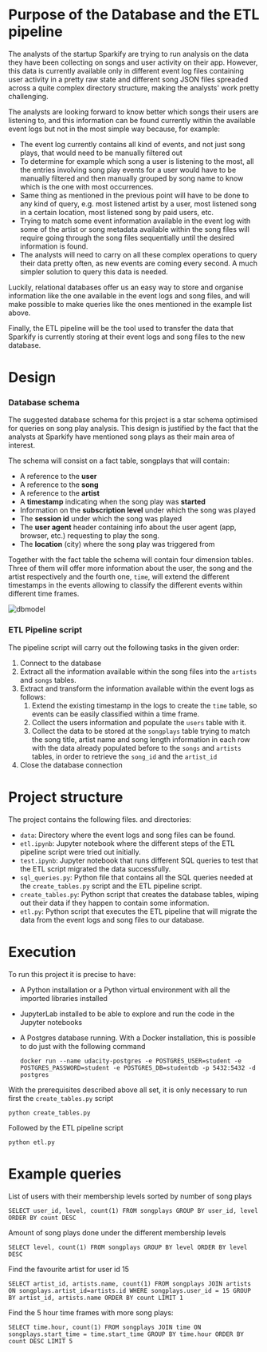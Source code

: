 # Purpose of the Database and the ETL pipeline

The analysts of the startup Sparkify are trying to run analysis on the data they have been collecting on songs and user activity on their app. However, this data is currently available only in different event log files containing user activity in a pretty raw state and different song JSON files spreaded across a quite complex directory structure, making the analysts' work pretty challenging.

The analysts are looking forward to know better which songs their users are listening to, and this information can be found currently within the available event logs but not in the most simple way because, for example:

- The event log currently contains all kind of events, and not just song plays, that would need to be manually filtered out
- To determine for example which song a user is listening to the most, all the entries involving song play events for a user would have to be manually filtered and then manually grouped by song name to know which is the one with most occurrences.
- Same thing as mentioned in the previous point will have to be done to any kind of query, e.g. most listened artist by a user, most listened song in a certain location, most listened song by paid users, etc.
- Trying to match some event information available in the event log with some of the artist or song metadata available within the song files will require going through the song files sequentially until the desired information is found.
- The analysts will need to carry on all these complex operations to query their data pretty often, as new events are coming every second. A much simpler solution to query this data is needed.

Luckily, relational databases offer us an easy way to store and organise information like the one available in the event logs and song files, and will make possible to make queries like the ones mentioned in the example list above.

Finally, the ETL pipeline will be the tool used to transfer the data that Sparkify is currently storing at their event logs and song files to the new database. 

# Design

### Database schema

The suggested database schema for this project is a star schema optimised for queries on song play analysis. This design is justified by the fact that the analysts at Sparkify have mentioned song plays as their main area of interest. 

The schema will consist on a fact table, songplays that will contain:

- A reference to the **user**
- A reference to the **song**
- A reference to the **artist**
- A **timestamp** indicating when the song play was **started**
- Information on the **subscription level** under which the song was played
- The **session id** under which the song was played
- The **user agent** header containing info about the user agent (app, browser, etc.) requesting to play the song.
- The **location** (city) where the song play was triggered from

Together with the fact table the schema will contain four dimension tables. Three of them will offer more information about the user, the song and the artist respectively and the fourth one, `time`, will extend the different timestamps in the events allowing to classify the different events within different time frames.

![dbmodel](/home/albvt/work/data-science-ng/01-data-modelling-psql/dbmodel.png)

### ETL Pipeline script

The pipeline script will carry out the following tasks in the given order:

1. Connect to the database
2. Extract all the information available within the song files into the `artists` and `songs` tables.
3. Extract and transform the information available within the event logs as follows:
   1. Extend the existing timestamp in the logs to create the `time` table, so events can be easily classified within a time frame.
   2. Collect the users information and populate the `users` table with it.
   3. Collect the data to be stored at the `songplays` table trying to match the song title, artist name and song length information in each row with the data already populated before to the `songs` and `artists` tables, in order to retrieve the `song_id` and the `artist_id`
4. Close the database connection

# Project structure

The project contains the following files. and directories:

- `data`: Directory where the event logs and song files can be found.
- `etl.ipynb`: Jupyter notebook where the different steps of the ETL pipeline script were tried out initially.
- `test.ipynb`: Jupyter notebook that runs different SQL queries to test that the ETL script migrated the data successfully.
- `sql_queries.py`: Python file that contains all the SQL queries needed at the `create_tables.py` script and the ETL pipeline script. 
- `create_tables.py`: Python script that creates the database tables, wiping out their data if they happen to contain some information.
- `etl.py`: Python script that executes the ETL pipeline that will migrate the data from the event logs and song files to our database.

# Execution

To run this project it is precise to have:

- A Python installation or a Python virtual environment with all the imported libraries installed

- JupyterLab installed to be able to explore and run the code in the Jupyter notebooks

- A Postgres database running. With a Docker installation, this is possible to do just with the following command

  ```
  docker run --name udacity-postgres -e POSTGRES_USER=student -e POSTGRES_PASSWORD=student -e POSTGRES_DB=studentdb -p 5432:5432 -d postgres
  ```

With the prerequisites described above all set, it is only necessary to run first the `create_tables.py` script

```
python create_tables.py
```

Followed by the ETL pipeline script

```
python etl.py
```

# Example queries

List of users with their membership levels sorted by number of song plays 

```
SELECT user_id, level, count(1) FROM songplays GROUP BY user_id, level ORDER BY count DESC
```

Amount of song plays done under the different membership levels

```
SELECT level, count(1) FROM songplays GROUP BY level ORDER BY level DESC
```

Find the favourite artist for user id 15

```
SELECT artist_id, artists.name, count(1) FROM songplays JOIN artists ON songplays.artist_id=artists.id WHERE songplays.user_id = 15 GROUP BY artist_id, artists.name ORDER BY count LIMIT 1
```

Find the 5 hour time frames with more song plays:

```
SELECT time.hour, count(1) FROM songplays JOIN time ON songplays.start_time = time.start_time GROUP BY time.hour ORDER BY count DESC LIMIT 5
```

